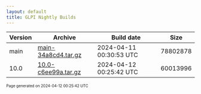 ```yaml
---
layout: default
title: GLPI Nightly Builds
---
```


Version|Archive|Build date|Size
---|---|---|---
main|[main-34a8cd4.tar.gz](main-34a8cd4.tar.gz)|2024-04-11 00:30:53 UTC|78802878
10.0|[10.0-c6ee99a.tar.gz](10.0-c6ee99a.tar.gz)|2024-04-12 00:25:42 UTC|60013996

<font size="1">Page generated on 2024-04-12 00:25:42 UTC</font>
